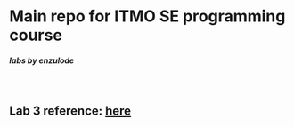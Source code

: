 # Main repo for ITMO SE programming course

##### labs by enzulode
&nbsp;
&nbsp;
&nbsp;
## Lab 3 reference: [here]()